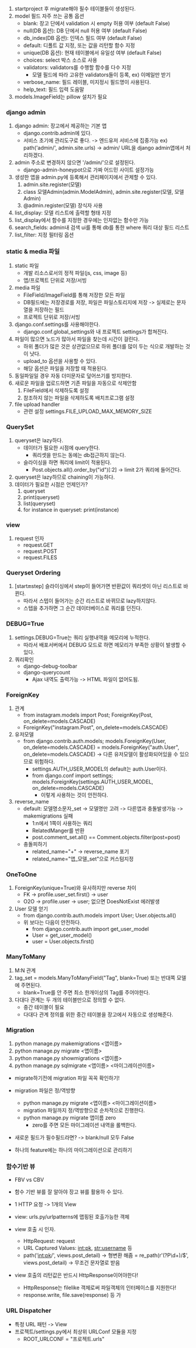 1. startproject 후 migrate해야 필수 테이블들이 생성된다.
2. model 필드 자주 쓰는 공통 옵션
   - blank: 장고 단에서 validation 시 empty 허용 여부 (default False)
   - null(DB 옵션): DB 단에서 null 허용 여부 (default False)
   - db_index(DB 옵션): 인덱스 필드 여부 (default False)
   - default: 디폴트 값 지정, 또는 값을 리턴할 함수 지정
   - unique(DB 옵션): 현재 테이블에서 유일성 여부 (default False)
   - choices: select 박스 소스로 사용
   - validators: validators를 수행할 함수를 다수 지정
     - 모델 필드에 따라 고유한 validators들이 등록, ex) 이메일만 받기
   - verbose_name: 필드 레이블, 미지정시 필드명이 사용된다.
   - help_text: 필드 입력 도움말
3. models.ImageField는 pillow 설치가 필요
### django admin
1. django admin: 장고에서 제공하는 기본 앱
   - django.contrib.admin에 있다.
   - 서비스 초기에 관리도구로 좋다. -> 엔드유저 서비스에 집중가능
   ex) path('admin/', admin.site.urls) -> admin/ URL을 django admin앱에서 처리하겠다.
2. admin 주소로 변경하지 않으면 '/admin/'으로 설정된다.
   - django-admin-honeypot으로 가짜 어드민 사이트 설정가능
3. 생성한 앱을 admin.py에 등록해서 관리페이지에서 관제할 수 있다.
   1) admin.site.register(모델)
   2) class 모델Admin(admin.ModelAdmin), admin.site.register(모델, 모델Admin)
   3) @admin.register(모델) 장식자 사용
4. list_display: 모델 리스트에 출력할 형태 지정
5. list_display에서 함수를 지정한 경우에는 인자없는 함수만 가능
6. search_fields: admin내 검색 ui를 통해 db를 통한 where 쿼리 대상 필드 리스트
7. list_filter: 지정 필터링 옵션
### static & media 파일
1. static 파일
   - 개발 리소스로서의 정적 파일(js, css, image 등)
   - 앱/프로젝트 단위로 저장/서빙
2. media 파일
   - FileField/ImageField를 통해 저장한 모든 파일
   - DB필드에는 저장경로를 저장, 파일은 파일스토리지에 저장
     -> 실제로는 문자열을 저장하는 필드
   - 프로젝트 단위로 저장/서빙
3. django.conf.settings를 사용해야한다.
   - django.conf.global_settings와 내 프로젝트 settings가 합쳐진다.
4. 파일이 많으면 노드가 많아서 파일을 찾는데 시간이 걸린다.
   - 하위 폴더가 많은 것은 상관없으므로 하위 폴더를 많이 두는 식으로 개발하는 것이 낫다.
   - upload_to 옵션을 사용할 수 있다.
   - 해당 옵션은 파일을 저장할 때 적용된다.
5. 동일파일일 경우 자동 더미문자로 덮어쓰기를 방지한다.
6. 새로운 파일을 업로드하면 기존 파일을 자동으로 삭제안함
   1) FileField에서 삭제하도록 설정
   2) 참조하지 않는 파일을 삭제하도록 배치프로그램 설정
7. file upload handler 
   - 관련 설정 settings.FILE_UPLOAD_MAX_MEMORY_SIZE
### QuerySet
1. queryset은 lazy하다.
   - 데이터가 필요한 시점에 query한다.
     - 쿼리셋을 만드는 동에는 db접근하지 않는다.
   - 슬라이싱을 하면 쿼리에 limit이 적용된다.
     - Post.objects.all().order_by("id")[:2] -> limit 2가 쿼리에 들어간다.
2. queryset은 lazy하므로 chaining이 가능하다.
3. 데이터가 필요한 시점은 언제인가?
   1. queryset
   2. print(queryset)
   3. list(queryset)
   4. for instance in queryset: print(instance)
### view
   1. request 인자
      - request.GET
      - request.POST
      - request.FILES
### Queryset Ordering
   1. [start:end:step] 슬라이싱에서 step이 들어가면 반환값이 쿼리셋이 아닌 리스트로 바뀐다.
      - 따라서 스텝이 들어가는 순간 리스트로 바뀌므로 lazy하지않다.
      - 스텝을 추가하면 그 순간 데이터베이스로 쿼리를 던진다.

### DEBUG=True
   1. settings.DEBUG=True는 쿼리 실행내역을 메모리에 누적한다.
      - 따라서 배포서버에서 DEBUG 모드로 하면 메모리가 부족한 상황이 발생할 수 있다.
   2. 쿼리확인
      - django-debug-toolbar
      - django-querycount 
        - Ajax 내역도 출력가능 -> HTML 파일이 없어도됨.
###  ForeignKey
   1. 관계
      - from instagram.models import Post; ForeignKey(Post, on_delete=models.CASCADE)
      - ForeignKey("instagram.Post", on_delete=models.CASCADE)
   2. 유저모델
      - from django.contrib.auth.models; models.ForeignKey(User, on_delete=models.CASCADE)
        = models.ForeignKey("auth.User", on_delete=models.CASCADE)
        -> 다른 유저모델이 활성화되어있을 수 있으므로 위험하다.
        - settings.AUTH_USER_MODEL의 default는 auth.User이다.
        - from django.conf import settings; models.ForeignKey(settings.AUTH_USER_MODEL, on_delete=models.CASCADE)
          - 이렇게 사용하는 것이 안전하다.
   3. reverse_name
      - default: 모델명소문자_set -> 모델명만 고려 -> 다른앱과 충돌발생가능 -> makemigrations 실패
        - 1:n에서 1쪽이 사용하는 쿼리
        - RelatedManger를 반환
        - post.comment_set.all() == Comment.objects.filter(post=post)
      - 충돌피하기
        - related_name="+" -> reverse_name 포기
        - related_name="앱_모델_set"으로 커스텀지정
### OneToOne
   1. ForeignKey(unique=True)와 유사하지만 reverse 차이
      - FK -> profile.user_set.first() -> user
      - O2O -> profile.user -> user; 없으면 DoesNotExist 에러발생
   2. User 모델 얻기
      - from django.contrib.auth.models import User; User.objects.all()
      - 위 보다는 다음이 안전하다.
        - from django.contrib.auth import get_user_model
        - User = get_user_model()
        - user = User.objects.first()
### ManyToMany
   1. M:N 관계
   2. tag_set = models.ManyToManyField("Tag", blank=True) 또는 반대쪽 모델에 주면된다.
      - blank=True를 안 주면 최소 한개이상의 Tag를 주어야한다.
   3. 다대다 관계는 두 개의 테이블만으로 정의할 수 없다.
      - 중간 테이블이 필요
      - 다대다 관계 정의를 위한 중간 테이블을 장고에서 자동으로 생성해준다.

### Migration
   1. python manage.py makemigrations <앱이름>
   2. python manage.py migrate <앱이름>
   3. python manage.py showmigrations <앱이름>
   4. python manage.py sqlmigrate <앱이름> <마이그레이션이름>

   - migrate하기전에 migration 파일 꼭꼭 확인하기!
   - migration 파일은 정/역방향
     - python manage.py migrate <앱이름> <마이그레이션이름>
     - migration 파일까지 정/역방향으로 순차적으로 진행한다.
     - python manage.py migrate 앱이름 zero
       - zero를 주면 모든 마이그레이션 내역을 롤백한다.
   
   - 새로운 필드가 필수필드라면? -> blank/null 모두 False
   - 하나의 feature에는 하나의 마이그레이션으로 관리하기

### 함수기반 뷰
   - FBV vs CBV
   - 함수 기반 뷰를 잘 알아야 장고 뷰를 활용하 수 있다.
   - 1 HTTP 요청 -> 1개의 View
   - view: urls.py/urlpatterns에 맵핑된 호출가능한 객체

   - view 호출 시 인자.
     - HttpRequest: request
     - URL Captured Values: <int:pk>, <str:username> 등
     - path('<int:pk>/', views.post_detail) -> 형변환 해줌
       = re_path(r'(?P<pk>\d+)/$', views.post_detail) -> 무조건 문자열로 받음
   
   - view 호출의 리턴값은 반드시 HttpResponse이어야한다!
     - HttpResponse는 filelike 객체로써 파일객체의 인터페이스를 지원한다!
     - response.write, file.save(response) 등 가

### URL Dispatcher
   - 특정 URL 패턴 -> View
   - 프로젝트/settings.py에서 최상위 URLConf 모듈을 지정
     - ROOT_URLCONF = "프로젝트.urls"
   